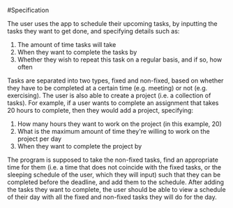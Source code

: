 #Specification

The user uses the app to schedule their upcoming tasks, by inputting the tasks they want to get done, and specifying details such as:

1.  The amount of time tasks will take
2.  When they want to complete the tasks by
3.  Whether they wish to repeat this task on a regular basis, and if so, how often

Tasks are separated into two types, fixed and non-fixed, based on whether they have to be completed at a certain time (e.g. meeting) or not (e.g. exercising). The user is also able to create a project (i.e. a collection of tasks). For example, if a user wants to complete an assignment that takes 20 hours to complete, then they would add a project, specifying:

1.  How many hours they want to work on the project (in this example, 20)
2.  What is the maximum amount of time they're willing to work on the project per day
3.  When they want to complete the project by

The program is supposed to take the non-fixed tasks, find an appropriate time for them (i.e. a time that does not coincide with the fixed tasks, or the sleeping schedule of the user, which they will input) such that they can be completed before the deadline, and add them to the schedule. After adding the tasks they want to complete, the user should be able to view a schedule of their day with all the fixed and non-fixed tasks they will do for the day.
